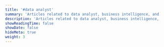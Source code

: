```yaml
---
title: '#data analyst'
summary: 'Articles related to data analyst, business intelligence, and others'
description: 'Articles related to data analyst, business intelligence, and others'
showReadingTime: false
showDate: false
hideMeta: true
weight: 3
---
```

